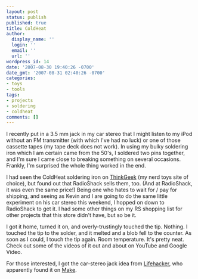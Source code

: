 ```yaml
---
layout: post
status: publish
published: true
title: ColdHeat
author:
  display_name: ''
  login: ''
  email: ''
  url: ''
wordpress_id: 14
date: '2007-08-30 19:40:26 -0700'
date_gmt: '2007-08-31 02:40:26 -0700'
categories:
- toys
- tools
tags:
- projects
- soldering
- coldheat
comments: []
---
```

I recently put in a 3.5 mm jack in my car stereo that I might listen to my iPod without an FM transmitter (with which I've had no luck) or one of those cassette tapes (my tape deck does not work).  In using my bulky soldering iron which I am certain came from the 50's, I soldered two pins together, and I'm sure I came close to breaking something on several occasions.  Frankly, I'm surprised the whole thing worked in the end.

I had seen the ColdHeat soldering iron on [ThinkGeek](http://www.thinkgeek.com/gadgets/tools/69d3/) (my nerd toys site of choice), but found out that RadioShack sells them, too.  (And at RadioShack, it was even the same price!)  Being one who hates to wait for / pay for shipping, and seeing as Kevin and I are going to do the same little experiment on his car stereo this weekend, I hopped on down to RadioShack to get it.  I had some other things on my RS shopping list for other projects that this store didn't have, but so be it.

I got it home, turned it on, and overly-trustingly touched the tip.  Nothing.  I touched the tip to the solder, and it melted and a blob fell to the counter.  As soon as I could, I touch the tip again.  Room temperature.  It's pretty neat.  Check out some of the videos of it out and about on YouTube and Google Video.

For those interested, I got the car-stereo jack idea from [Lifehacker](http://lifehacker.com/software/digital-music/add-an-auxiliary-input-to-your-car-stereo-293261.php), who apparently found it on [Make](http://www.makezine.com/blog/archive/2007/08/how_to_adding_auxiliary_i.html?CMP=OTC-0D6B48984890).
